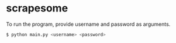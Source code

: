 # scrapesome

To run the program, provide username and password as arguments.

```bash
$ python main.py <username> <password>
```
